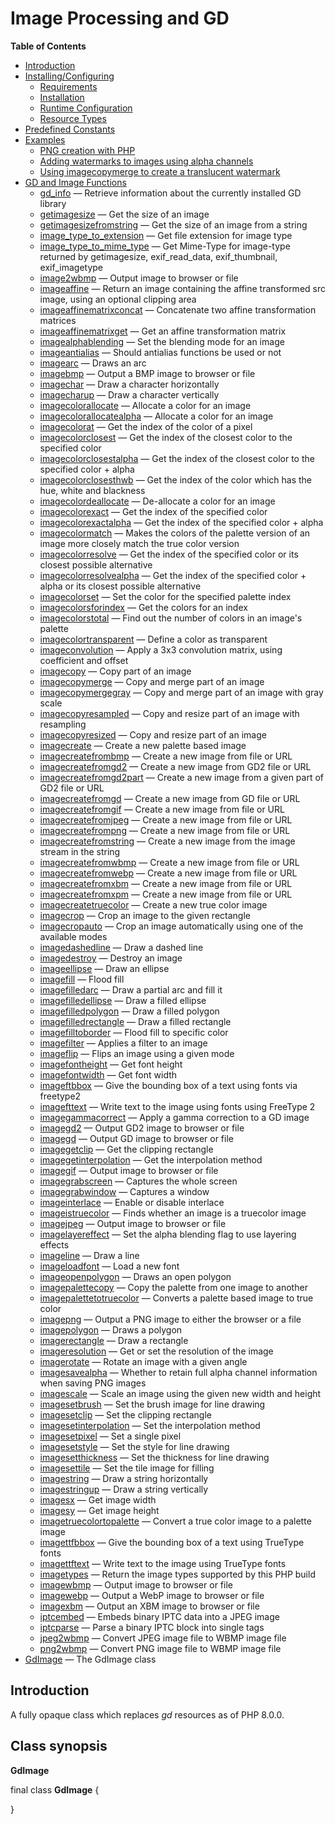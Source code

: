 Image Processing and GD
=======================

**Table of Contents**

-   [Introduction](/intro/image.html)
-   [Installing/Configuring](/image/setup.html)
    -   [Requirements](/image/setup.html#Requirements)
    -   [Installation](/image/setup.html#Installation)
    -   [Runtime
        Configuration](/image/setup.html#Runtime%20Configuration)
    -   [Resource Types](/image/setup.html#Resource%20Types)
-   [Predefined Constants](/image/constants.html)
-   [Examples](/image/examples.html)
    -   [PNG creation with
        PHP](/image/examples.html#PNG%20creation%20with%20PHP)
    -   [Adding watermarks to images using alpha
        channels](/image/examples.html#Adding%20watermarks%20to%20images%20using%20alpha%20channels)
    -   [Using imagecopymerge to create a translucent
        watermark](/image/examples.html#Using%20imagecopymerge%20to%20create%20a%20translucent%20watermark)
-   [GD and Image Functions](/ref/image.html)
    -   [gd\_info](/ref/image.html#gd_info) — Retrieve information about
        the currently installed GD library
    -   [getimagesize](/ref/image.html#getimagesize) — Get the size of
        an image
    -   [getimagesizefromstring](/ref/image.html#getimagesizefromstring)
        — Get the size of an image from a string
    -   [image\_type\_to\_extension](/ref/image.html#image_type_to_extension)
        — Get file extension for image type
    -   [image\_type\_to\_mime\_type](/ref/image.html#image_type_to_mime_type)
        — Get Mime-Type for image-type returned by getimagesize,
        exif\_read\_data, exif\_thumbnail, exif\_imagetype
    -   [image2wbmp](/ref/image.html#image2wbmp) — Output image to
        browser or file
    -   [imageaffine](/ref/image.html#imageaffine) — Return an image
        containing the affine transformed src image, using an optional
        clipping area
    -   [imageaffinematrixconcat](/ref/image.html#imageaffinematrixconcat)
        — Concatenate two affine transformation matrices
    -   [imageaffinematrixget](/ref/image.html#imageaffinematrixget) —
        Get an affine transformation matrix
    -   [imagealphablending](/ref/image.html#imagealphablending) — Set
        the blending mode for an image
    -   [imageantialias](/ref/image.html#imageantialias) — Should
        antialias functions be used or not
    -   [imagearc](/ref/image.html#imagearc) — Draws an arc
    -   [imagebmp](/ref/image.html#imagebmp) — Output a BMP image to
        browser or file
    -   [imagechar](/ref/image.html#imagechar) — Draw a character
        horizontally
    -   [imagecharup](/ref/image.html#imagecharup) — Draw a character
        vertically
    -   [imagecolorallocate](/ref/image.html#imagecolorallocate) —
        Allocate a color for an image
    -   [imagecolorallocatealpha](/ref/image.html#imagecolorallocatealpha)
        — Allocate a color for an image
    -   [imagecolorat](/ref/image.html#imagecolorat) — Get the index of
        the color of a pixel
    -   [imagecolorclosest](/ref/image.html#imagecolorclosest) — Get the
        index of the closest color to the specified color
    -   [imagecolorclosestalpha](/ref/image.html#imagecolorclosestalpha)
        — Get the index of the closest color to the specified color +
        alpha
    -   [imagecolorclosesthwb](/ref/image.html#imagecolorclosesthwb) —
        Get the index of the color which has the hue, white and
        blackness
    -   [imagecolordeallocate](/ref/image.html#imagecolordeallocate) —
        De-allocate a color for an image
    -   [imagecolorexact](/ref/image.html#imagecolorexact) — Get the
        index of the specified color
    -   [imagecolorexactalpha](/ref/image.html#imagecolorexactalpha) —
        Get the index of the specified color + alpha
    -   [imagecolormatch](/ref/image.html#imagecolormatch) — Makes the
        colors of the palette version of an image more closely match the
        true color version
    -   [imagecolorresolve](/ref/image.html#imagecolorresolve) — Get the
        index of the specified color or its closest possible alternative
    -   [imagecolorresolvealpha](/ref/image.html#imagecolorresolvealpha)
        — Get the index of the specified color + alpha or its closest
        possible alternative
    -   [imagecolorset](/ref/image.html#imagecolorset) — Set the color
        for the specified palette index
    -   [imagecolorsforindex](/ref/image.html#imagecolorsforindex) — Get
        the colors for an index
    -   [imagecolorstotal](/ref/image.html#imagecolorstotal) — Find out
        the number of colors in an image's palette
    -   [imagecolortransparent](/ref/image.html#imagecolortransparent) —
        Define a color as transparent
    -   [imageconvolution](/ref/image.html#imageconvolution) — Apply a
        3x3 convolution matrix, using coefficient and offset
    -   [imagecopy](/ref/image.html#imagecopy) — Copy part of an image
    -   [imagecopymerge](/ref/image.html#imagecopymerge) — Copy and
        merge part of an image
    -   [imagecopymergegray](/ref/image.html#imagecopymergegray) — Copy
        and merge part of an image with gray scale
    -   [imagecopyresampled](/ref/image.html#imagecopyresampled) — Copy
        and resize part of an image with resampling
    -   [imagecopyresized](/ref/image.html#imagecopyresized) — Copy and
        resize part of an image
    -   [imagecreate](/ref/image.html#imagecreate) — Create a new
        palette based image
    -   [imagecreatefrombmp](/ref/image.html#imagecreatefrombmp) —
        Create a new image from file or URL
    -   [imagecreatefromgd2](/ref/image.html#imagecreatefromgd2) —
        Create a new image from GD2 file or URL
    -   [imagecreatefromgd2part](/ref/image.html#imagecreatefromgd2part)
        — Create a new image from a given part of GD2 file or URL
    -   [imagecreatefromgd](/ref/image.html#imagecreatefromgd) — Create
        a new image from GD file or URL
    -   [imagecreatefromgif](/ref/image.html#imagecreatefromgif) —
        Create a new image from file or URL
    -   [imagecreatefromjpeg](/ref/image.html#imagecreatefromjpeg) —
        Create a new image from file or URL
    -   [imagecreatefrompng](/ref/image.html#imagecreatefrompng) —
        Create a new image from file or URL
    -   [imagecreatefromstring](/ref/image.html#imagecreatefromstring) —
        Create a new image from the image stream in the string
    -   [imagecreatefromwbmp](/ref/image.html#imagecreatefromwbmp) —
        Create a new image from file or URL
    -   [imagecreatefromwebp](/ref/image.html#imagecreatefromwebp) —
        Create a new image from file or URL
    -   [imagecreatefromxbm](/ref/image.html#imagecreatefromxbm) —
        Create a new image from file or URL
    -   [imagecreatefromxpm](/ref/image.html#imagecreatefromxpm) —
        Create a new image from file or URL
    -   [imagecreatetruecolor](/ref/image.html#imagecreatetruecolor) —
        Create a new true color image
    -   [imagecrop](/ref/image.html#imagecrop) — Crop an image to the
        given rectangle
    -   [imagecropauto](/ref/image.html#imagecropauto) — Crop an image
        automatically using one of the available modes
    -   [imagedashedline](/ref/image.html#imagedashedline) — Draw a
        dashed line
    -   [imagedestroy](/ref/image.html#imagedestroy) — Destroy an image
    -   [imageellipse](/ref/image.html#imageellipse) — Draw an ellipse
    -   [imagefill](/ref/image.html#imagefill) — Flood fill
    -   [imagefilledarc](/ref/image.html#imagefilledarc) — Draw a
        partial arc and fill it
    -   [imagefilledellipse](/ref/image.html#imagefilledellipse) — Draw
        a filled ellipse
    -   [imagefilledpolygon](/ref/image.html#imagefilledpolygon) — Draw
        a filled polygon
    -   [imagefilledrectangle](/ref/image.html#imagefilledrectangle) —
        Draw a filled rectangle
    -   [imagefilltoborder](/ref/image.html#imagefilltoborder) — Flood
        fill to specific color
    -   [imagefilter](/ref/image.html#imagefilter) — Applies a filter to
        an image
    -   [imageflip](/ref/image.html#imageflip) — Flips an image using a
        given mode
    -   [imagefontheight](/ref/image.html#imagefontheight) — Get font
        height
    -   [imagefontwidth](/ref/image.html#imagefontwidth) — Get font
        width
    -   [imageftbbox](/ref/image.html#imageftbbox) — Give the bounding
        box of a text using fonts via freetype2
    -   [imagefttext](/ref/image.html#imagefttext) — Write text to the
        image using fonts using FreeType 2
    -   [imagegammacorrect](/ref/image.html#imagegammacorrect) — Apply a
        gamma correction to a GD image
    -   [imagegd2](/ref/image.html#imagegd2) — Output GD2 image to
        browser or file
    -   [imagegd](/ref/image.html#imagegd) — Output GD image to browser
        or file
    -   [imagegetclip](/ref/image.html#imagegetclip) — Get the clipping
        rectangle
    -   [imagegetinterpolation](/ref/image.html#imagegetinterpolation) —
        Get the interpolation method
    -   [imagegif](/ref/image.html#imagegif) — Output image to browser
        or file
    -   [imagegrabscreen](/ref/image.html#imagegrabscreen) — Captures
        the whole screen
    -   [imagegrabwindow](/ref/image.html#imagegrabwindow) — Captures a
        window
    -   [imageinterlace](/ref/image.html#imageinterlace) — Enable or
        disable interlace
    -   [imageistruecolor](/ref/image.html#imageistruecolor) — Finds
        whether an image is a truecolor image
    -   [imagejpeg](/ref/image.html#imagejpeg) — Output image to browser
        or file
    -   [imagelayereffect](/ref/image.html#imagelayereffect) — Set the
        alpha blending flag to use layering effects
    -   [imageline](/ref/image.html#imageline) — Draw a line
    -   [imageloadfont](/ref/image.html#imageloadfont) — Load a new font
    -   [imageopenpolygon](/ref/image.html#imageopenpolygon) — Draws an
        open polygon
    -   [imagepalettecopy](/ref/image.html#imagepalettecopy) — Copy the
        palette from one image to another
    -   [imagepalettetotruecolor](/ref/image.html#imagepalettetotruecolor)
        — Converts a palette based image to true color
    -   [imagepng](/ref/image.html#imagepng) — Output a PNG image to
        either the browser or a file
    -   [imagepolygon](/ref/image.html#imagepolygon) — Draws a polygon
    -   [imagerectangle](/ref/image.html#imagerectangle) — Draw a
        rectangle
    -   [imageresolution](/ref/image.html#imageresolution) — Get or set
        the resolution of the image
    -   [imagerotate](/ref/image.html#imagerotate) — Rotate an image
        with a given angle
    -   [imagesavealpha](/ref/image.html#imagesavealpha) — Whether to
        retain full alpha channel information when saving PNG images
    -   [imagescale](/ref/image.html#imagescale) — Scale an image using
        the given new width and height
    -   [imagesetbrush](/ref/image.html#imagesetbrush) — Set the brush
        image for line drawing
    -   [imagesetclip](/ref/image.html#imagesetclip) — Set the clipping
        rectangle
    -   [imagesetinterpolation](/ref/image.html#imagesetinterpolation) —
        Set the interpolation method
    -   [imagesetpixel](/ref/image.html#imagesetpixel) — Set a single
        pixel
    -   [imagesetstyle](/ref/image.html#imagesetstyle) — Set the style
        for line drawing
    -   [imagesetthickness](/ref/image.html#imagesetthickness) — Set the
        thickness for line drawing
    -   [imagesettile](/ref/image.html#imagesettile) — Set the tile
        image for filling
    -   [imagestring](/ref/image.html#imagestring) — Draw a string
        horizontally
    -   [imagestringup](/ref/image.html#imagestringup) — Draw a string
        vertically
    -   [imagesx](/ref/image.html#imagesx) — Get image width
    -   [imagesy](/ref/image.html#imagesy) — Get image height
    -   [imagetruecolortopalette](/ref/image.html#imagetruecolortopalette)
        — Convert a true color image to a palette image
    -   [imagettfbbox](/ref/image.html#imagettfbbox) — Give the bounding
        box of a text using TrueType fonts
    -   [imagettftext](/ref/image.html#imagettftext) — Write text to the
        image using TrueType fonts
    -   [imagetypes](/ref/image.html#imagetypes) — Return the image
        types supported by this PHP build
    -   [imagewbmp](/ref/image.html#imagewbmp) — Output image to browser
        or file
    -   [imagewebp](/ref/image.html#imagewebp) — Output a WebP image to
        browser or file
    -   [imagexbm](/ref/image.html#imagexbm) — Output an XBM image to
        browser or file
    -   [iptcembed](/ref/image.html#iptcembed) — Embeds binary IPTC data
        into a JPEG image
    -   [iptcparse](/ref/image.html#iptcparse) — Parse a binary IPTC
        block into single tags
    -   [jpeg2wbmp](/ref/image.html#jpeg2wbmp) — Convert JPEG image file
        to WBMP image file
    -   [png2wbmp](/ref/image.html#png2wbmp) — Convert PNG image file to
        WBMP image file
-   [GdImage](/class/gdimage.html) — The GdImage class

Introduction
------------

A fully opaque class which replaces *gd* resources as of PHP 8.0.0.

Class synopsis
--------------

**GdImage**

<span class="ooclass"> <span class="modifier">final</span> class
**GdImage** </span> {

}
